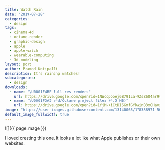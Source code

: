 ```yaml
---
title: Watch Rain
date: "2019-07-28"
categories:
  - design
tags:
  - cinema-4d
  - octane-render
  - graphic-design
  - apple
  - apple-watch
  - wearable-computing
  - 3d-modeling
layout: post
author: Pramod Kotipalli
description: It's raining watches!
subcategories:
  - design
downloads:
  - name: "\U0001F4BE Full-res renders"
    url: https://drive.google.com/open?id=1NWcqJooej6B791La-9ZsZ6O4ar9v4Bvm
  - name: "\U0001F3A5 c4d/Octane project files (4.5 MB)"
    url: https://drive.google.com/open?id=1YjM-4iCtDISGmfGYkAinB3xCHavzP3rm
image: "https://user-images.githubusercontent.com/13140065/178388971-50bdeb48-58f7-488a-a534-a31f1218d3f1.png"
default_image_fullwidth: true
---
```


![]({{ page.image }})

I loved creating this one. It looks a lot like what Apple
publishes on their own websites.
